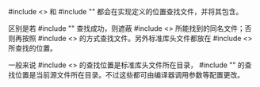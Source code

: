 <!--
 * @Author: [lxp]
 * @Date: 2022-01-18 20:05:20
 * @LastEditors: [lxp]
 * @LastEditTime: 2022-01-18 20:05:21
 * @Description: 
-->
 #include <> 和 #include "" 都会在实现定义的位置查找文件，并将其包含。

区别是若 #include "" 查找成功，则遮蔽 #include <> 所能找到的同名文件；否则再按照 #include <> 的方式查找文件。另外标准库头文件都放在 #include <> 所查找的位置。

一般来说 #include <> 的查找位置是标准库头文件所在目录， #include "" 的查找位置是当前源文件所在目录。不过这些都可由编译器调用参数等配置更改。